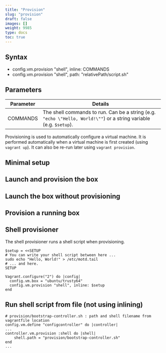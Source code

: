 ```yaml
---
title: "Provision"
slug: "provision"
draft: false
images: []
weight: 9985
type: docs
toc: true
---
```


## Syntax
 - config.vm.provision "shell", inline: COMMANDS
 - config.vm.provision "shell", path: "relativePath/script.sh"

## Parameters
| Parameter | Details |  
| --------- | ------- |  
| COMMANDS | The shell commands to run. Can be a string (e.g. `"echo \"Hello, World!\""`) or a string variable (e.g. `$setup`). |  


Provisioning is used to automatically configure a virtual machine. It is performed automatically when a virtual machine is first created (using `vagrant up`). It can also be re-run later using `vagrant provision`.

## Minimal setup


## Launch and provision the box


## Launch the box without provisioning


## Provision a running box


## Shell provisioner
The shell provisioner runs a shell script when provisioning.

    $setup = <<SETUP
    # You can write your shell script between here ...
    sudo echo "Hello, World!" > /etc/motd.tail
    # ... and here.
    SETUP
    
    Vagrant.configure("2") do |config|
      config.vm.box = "ubuntu/trusty64"
      config.vm.provision "shell", inline: $setup
    end

## Run shell script from file (not using inlining)
    # provision/bootstrap-controller.sh : path and shell filename from vagrantfile location
    config.vm.define "configcontroller" do |controller|
    ...
    controller.vm.provision :shell do |shell|
        shell.path = "provision/bootstrap-controller.sh"
    end
    ...

